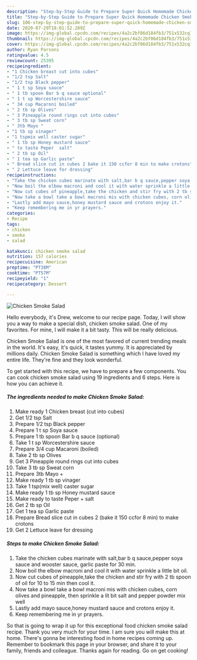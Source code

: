 ```yaml
---
description: "Step-by-Step Guide to Prepare Super Quick Homemade Chicken Smoke Salad"
title: "Step-by-Step Guide to Prepare Super Quick Homemade Chicken Smoke Salad"
slug: 106-step-by-step-guide-to-prepare-super-quick-homemade-chicken-smoke-salad
date: 2020-07-29T18:01:52.289Z
image: https://img-global.cpcdn.com/recipes/4a2c2bf86d184fb3/751x532cq70/chicken-smoke-salad-recipe-main-photo.jpg
thumbnail: https://img-global.cpcdn.com/recipes/4a2c2bf86d184fb3/751x532cq70/chicken-smoke-salad-recipe-main-photo.jpg
cover: https://img-global.cpcdn.com/recipes/4a2c2bf86d184fb3/751x532cq70/chicken-smoke-salad-recipe-main-photo.jpg
author: Ryan Parsons
ratingvalue: 4.5
reviewcount: 25395
recipeingredient:
- "1 Chicken breast cut into cubes"
- "1/2 tsp Salt"
- "1/2 tsp Black pepper"
- " 1 t sp Soya sauce"
- " 1 tb spoon Bar b q sauce optional"
- " 1 t sp Worcestershire sauce"
- " 34 cup Macaroni boiled"
- " 2 tb sp Olives"
- " 3 Pineapple round rings cut into cubes"
- " 3 tb sp Sweat corn"
- " 3tb Mayo "
- "1 tb sp vinager"
- "1 tspmix well caster sugar"
- " 1 tb sp Honey mustard sauce"
- " to taste Peper  salt"
- " 2 tb sp Oil"
- " 1 tea sp Garlic paste"
- " Bread slice cut in cubes 2 bake it 150 ccfor 8 min to make crotons"
- " 2 Lettuce leave for dressing"
recipeinstructions:
- "Take the chicken cubes marinate with salt,bar b q sauce,pepper soya sauce and wooster sauce, garlic paste for 30 min."
- "Now boil the elbow macroni and cool it with water sprinkle a little bit oil."
- "Now cut cubes of pineapple,take the chicken and stir fry with 2 tb spoon of oil for 10 to 15 min then cool it."
- "Now take a bowl take a bowl macroni mis with chicken cubes, corn olives and pineapple, then sprinkle a lit bit salt and pepper powder mix well"
- "Lastly add mayo sauce,honey mustard sauce and crotons enjoy it."
- "Keep remembering me in yr prayers."
categories:
- Recipe
tags:
- chicken
- smoke
- salad

katakunci: chicken smoke salad 
nutrition: 157 calories
recipecuisine: American
preptime: "PT38M"
cooktime: "PT57M"
recipeyield: "1"
recipecategory: Dessert

---
```



![Chicken Smoke Salad](https://img-global.cpcdn.com/recipes/4a2c2bf86d184fb3/751x532cq70/chicken-smoke-salad-recipe-main-photo.jpg)

Hello everybody, it's Drew, welcome to our recipe page. Today, I will show you a way to make a special dish, chicken smoke salad. One of my favorites. For mine, I will make it a bit tasty. This will be really delicious.



Chicken Smoke Salad is one of the most favored of current trending meals in the world. It's easy, it's quick, it tastes yummy. It is appreciated by millions daily. Chicken Smoke Salad is something which I have loved my entire life. They're fine and they look wonderful.


To get started with this recipe, we have to prepare a few components. You can cook chicken smoke salad using 19 ingredients and 6 steps. Here is how you can achieve it.

<!--inarticleads1-->

##### The ingredients needed to make Chicken Smoke Salad:

1. Make ready 1 Chicken breast (cut into cubes)
1. Get 1/2 tsp Salt
1. Prepare 1/2 tsp Black pepper
1. Prepare  1 t sp Soya sauce
1. Prepare  1 tb spoon Bar b q sauce (optional)
1. Take  1 t sp Worcestershire sauce
1. Prepare  3/4 cup Macaroni (boiled)
1. Take  2 tb sp Olives
1. Get  3 Pineapple round rings cut into cubes
1. Take  3 tb sp Sweat corn
1. Prepare  3tb Mayo +
1. Make ready 1 tb sp vinager
1. Take 1 tsp(mix well) caster sugar
1. Make ready  1 tb sp Honey mustard sauce
1. Make ready  to taste Peper + salt
1. Get  2 tb sp Oil
1. Get  1 tea sp Garlic paste
1. Prepare  Bread slice cut in cubes 2 (bake it 150 ccfor 8 min) to make crotons
1. Get  2 Lettuce leave for dressing




<!--inarticleads2-->

##### Steps to make Chicken Smoke Salad:

1. Take the chicken cubes marinate with salt,bar b q sauce,pepper soya sauce and wooster sauce, garlic paste for 30 min.
1. Now boil the elbow macroni and cool it with water sprinkle a little bit oil.
1. Now cut cubes of pineapple,take the chicken and stir fry with 2 tb spoon of oil for 10 to 15 min then cool it.
1. Now take a bowl take a bowl macroni mis with chicken cubes, corn olives and pineapple, then sprinkle a lit bit salt and pepper powder mix well
1. Lastly add mayo sauce,honey mustard sauce and crotons enjoy it.
1. Keep remembering me in yr prayers.




So that is going to wrap it up for this exceptional food chicken smoke salad recipe. Thank you very much for your time. I am sure you will make this at home. There's gonna be interesting food in home recipes coming up. Remember to bookmark this page in your browser, and share it to your family, friends and colleague. Thanks again for reading. Go on get cooking!
